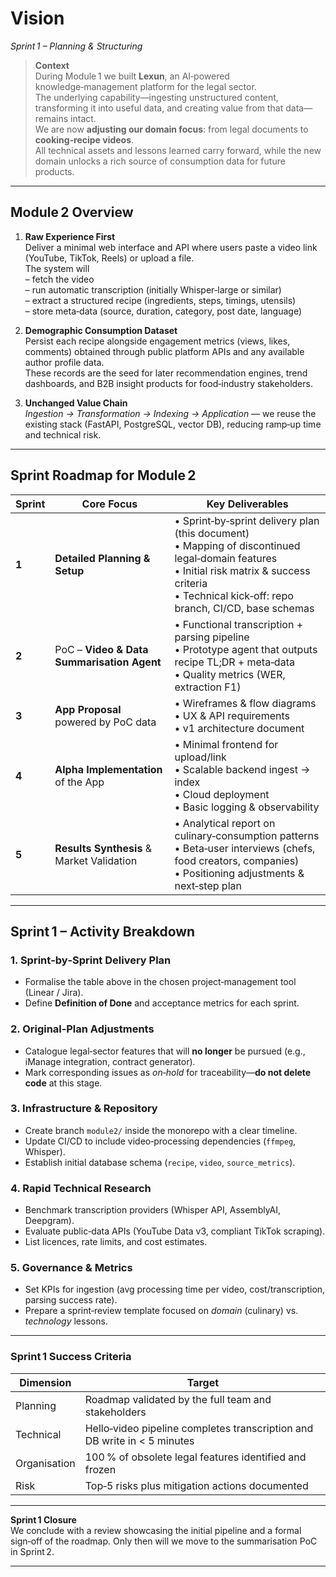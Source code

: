 # Vision
*Sprint 1 – Planning & Structuring*

> **Context**  
> During Module 1 we built **Lexun**, an AI‑powered knowledge‑management platform for the legal sector.  
> The underlying capability—ingesting unstructured content, transforming it into useful data, and creating value from that data—remains intact.  
> We are now **adjusting our domain focus**: from legal documents to **cooking‑recipe videos**.  
> All technical assets and lessons learned carry forward, while the new domain unlocks a rich source of consumption data for future products.

---

## Module 2 Overview

1. **Raw Experience First**  
   Deliver a minimal web interface and API where users paste a video link (YouTube, TikTok, Reels) or upload a file.  
   The system will  
   – fetch the video  
   – run automatic transcription (initially Whisper‑large or similar)  
   – extract a structured recipe (ingredients, steps, timings, utensils)  
   – store meta‑data (source, duration, category, post date, language)

2. **Demographic Consumption Dataset**  
   Persist each recipe alongside engagement metrics (views, likes, comments) obtained through public platform APIs and any available author profile data.  
   These records are the seed for later recommendation engines, trend dashboards, and B2B insight products for food‑industry stakeholders.

3. **Unchanged Value Chain**  
   *Ingestion → Transformation → Indexing → Application* — we reuse the existing stack (FastAPI, PostgreSQL, vector DB), reducing ramp‑up time and technical risk.

---

## Sprint Roadmap for Module 2

| Sprint | Core Focus | Key Deliverables |
|--------|------------|------------------|
| **1** | **Detailed Planning & Setup** | • Sprint‑by‑sprint delivery plan (this document)<br/>• Mapping of discontinued legal‑domain features<br/>• Initial risk matrix & success criteria<br/>• Technical kick‑off: repo branch, CI/CD, base schemas |
| **2** | PoC – **Video & Data Summarisation Agent** | • Functional transcription + parsing pipeline<br/>• Prototype agent that outputs recipe TL;DR + meta‑data<br/>• Quality metrics (WER, extraction F1) |
| **3** | **App Proposal** powered by PoC data | • Wireframes & flow diagrams<br/>• UX & API requirements<br/>• v1 architecture document |
| **4** | **Alpha Implementation** of the App | • Minimal frontend for upload/link<br/>• Scalable backend ingest → index<br/>• Cloud deployment<br/>• Basic logging & observability |
| **5** | **Results Synthesis** & Market Validation | • Analytical report on culinary‑consumption patterns<br/>• Beta‑user interviews (chefs, food creators, companies)<br/>• Positioning adjustments & next‑step plan |

---

## Sprint 1 – Activity Breakdown

### 1. Sprint‑by‑Sprint Delivery Plan  
* Formalise the table above in the chosen project‑management tool (Linear / Jira).  
* Define **Definition of Done** and acceptance metrics for each sprint.

### 2. Original‑Plan Adjustments  
* Catalogue legal‑sector features that will **no longer** be pursued (e.g., iManage integration, contract generator).  
* Mark corresponding issues as *on‑hold* for traceability—**do not delete code** at this stage.

### 3. Infrastructure & Repository  
* Create branch `module2/` inside the monorepo with a clear timeline.  
* Update CI/CD to include video‑processing dependencies (`ffmpeg`, Whisper).  
* Establish initial database schema (`recipe`, `video`, `source_metrics`).

### 4. Rapid Technical Research  
* Benchmark transcription providers (Whisper API, AssemblyAI, Deepgram).  
* Evaluate public‑data APIs (YouTube Data v3, compliant TikTok scraping).  
* List licences, rate limits, and cost estimates.

### 5. Governance & Metrics  
* Set KPIs for ingestion (avg processing time per video, cost/transcription, parsing success rate).  
* Prepare a sprint‑review template focused on *domain* (culinary) vs. *technology* lessons.

---

### Sprint 1 Success Criteria

| Dimension   | Target |
|-------------|--------|
| Planning    | Roadmap validated by the full team and stakeholders |
| Technical   | Hello‑video pipeline completes transcription and DB write in &lt; 5 minutes |
| Organisation| 100 % of obsolete legal features identified and frozen |
| Risk        | Top‑5 risks plus mitigation actions documented |

---

**Sprint 1 Closure**  
We conclude with a review showcasing the initial pipeline and a formal sign‑off of the roadmap. Only then will we move to the summarisation PoC in Sprint 2.

---